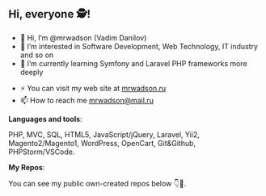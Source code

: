 
## Hi, everyone 🕵!

- 👋 Hi, I’m @mrwadson (Vadim Danilov)
- 👀 I’m interested in Software Development, Web Technology, IT industry and so on
- 🌱 I’m currently learning Symfony and Laravel PHP frameworks more deeply
<!--- - 💞️ I’m looking to collaborate on .. --->
- ⚡ You can visit my web site at [mrwadson.ru](https://mrwadson.ru/)
- 📫 How to reach me mrwadson@mail.ru

<!--- **Connect with me**: --->

**Languages and tools**:

PHP, MVC, SQL, HTML5, JavaScript/jQuery, Laravel, Yii2, Magento2/Magento1, WordPress, OpenCart, Git&Github, PHPStorm/VSCode.

**My Repos**:

You can see my public own-created repos below 👇💟.

<!---
mrwadson/mrwadson is a ✨ special ✨ repository because its `README.md` (this file) appears on your GitHub profile.
You can click the Preview link to take a look at your changes.
--->
